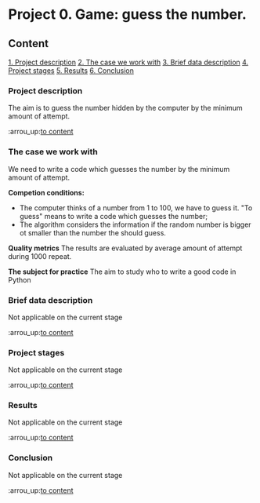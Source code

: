 # Project 0. Game: guess the number.

## Content
[1. Project description](https://github.com/Tzume/Tzume_DS/edit/main/Project_0/README.md#Project-description)
[2. The case we work with](https://github.com/Tzume/Tzume_DS/edit/main/Project_0/README.md#The-case-we-work-with)
[3. Brief data description](https://github.com/Tzume/Tzume_DS/edit/main/Project_0/README.md#Brief-data-description)
[4. Project stages](https://github.com/Tzume/Tzume_DS/edit/main/Project_0/README.md#Project-stages)
[5. Results](https://github.com/Tzume/Tzume_DS/edit/main/Project_0/README.md#Results)
[6. Conclusion](https://github.com/Tzume/Tzume_DS/edit/main/Project_0/README.md#Conclusion)

### Project description
The aim is to guess the number hidden by the computer by the minimum amount of attempt.

:arrou_up:[to content](https://github.com/Tzume/Tzume_DS/edit/main/Project_0/README.md#Content)

### The case we work with
We need to write a code which guesses the number by the minimum amount of attempt.

**Competion conditions:**
- The computer thinks of a number from 1 to 100, we have to guess it. "To guess" means to write a code which guesses the number;
- The algorithm considers the information if the random number is bigger ot smaller than the number the should guess.

**Quality metrics**
The results are evaluated by average amount of attempt during 1000 repeat.

**The subject for practice**
The aim to study who to write a good code in Python

### Brief data description
Not applicable on the current stage

:arrou_up:[to content](https://github.com/Tzume/Tzume_DS/edit/main/Project_0/README.md#Content)

### Project stages
Not applicable on the current stage

:arrou_up:[to content](https://github.com/Tzume/Tzume_DS/edit/main/Project_0/README.md#Content)

### Results
Not applicable on the current stage

:arrou_up:[to content](https://github.com/Tzume/Tzume_DS/edit/main/Project_0/README.md#Content)

### Conclusion
Not applicable on the current stage

:arrou_up:[to content](https://github.com/Tzume/Tzume_DS/edit/main/Project_0/README.md#Content)


